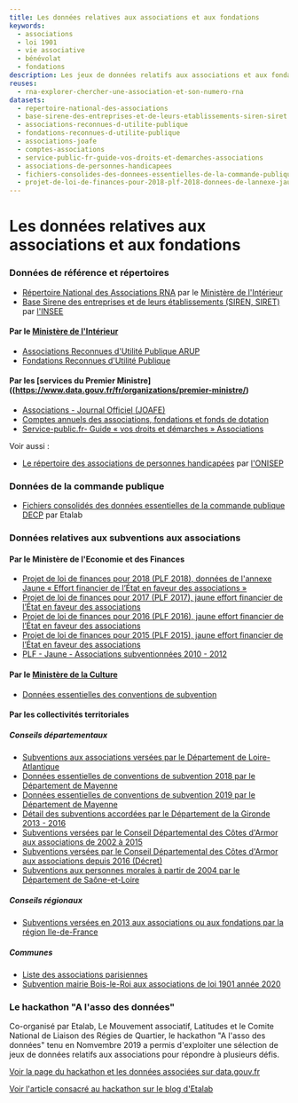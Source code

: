 ```yaml
---
title: Les données relatives aux associations et aux fondations
keywords:
  - associations
  - loi 1901
  - vie associative
  - bénévolat
  - fondations
description: Les jeux de données relatifs aux associations et aux fondations en France sur data.gouv.fr
reuses:
  - rna-explorer-chercher-une-association-et-son-numero-rna
datasets:
  - repertoire-national-des-associations
  - base-sirene-des-entreprises-et-de-leurs-etablissements-siren-siret
  - associations-reconnues-d-utilite-publique
  - fondations-reconnues-d-utilite-publique
  - associations-joafe
  - comptes-associations
  - service-public-fr-guide-vos-droits-et-demarches-associations
  - associations-de-personnes-handicapees
  - fichiers-consolides-des-donnees-essentielles-de-la-commande-publique
  - projet-de-loi-de-finances-pour-2018-plf-2018-donnees-de-lannexe-jaune-effort-financier-de-letat-en-faveur-des-associations-1
---
```


# Les données relatives aux associations et aux fondations

### Données de référence et répertoires

- [Répertoire National des Associations RNA](https://www.data.gouv.fr/fr/datasets/repertoire-national-des-associations/) par le [Ministère de l'Intérieur](https://www.data.gouv.fr/fr/organizations/ministere-de-l-interieur/)
- [Base Sirene des entreprises et de leurs établissements (SIREN, SIRET)](https://www.data.gouv.fr/fr/datasets/base-sirene-des-entreprises-et-de-leurs-etablissements-siren-siret/) par [l'INSEE](https://www.data.gouv.fr/fr/organizations/institut-national-de-la-statistique-et-des-etudes-economiques-insee/)

#### Par le [Ministère de l'Intérieur](https://www.data.gouv.fr/fr/organizations/ministere-de-l-interieur/)

- [Associations Reconnues d'Utilité Publique ARUP](https://www.data.gouv.fr/fr/datasets/associations-reconnues-d-utilite-publique/)
- [Fondations Reconnues d'Utilité Publique](https://www.data.gouv.fr/fr/datasets/fondations-reconnues-d-utilite-publique/) 

#### Par les [services du Premier Ministre]((https://www.data.gouv.fr/fr/organizations/premier-ministre/)

- [Associations - Journal Officiel (JOAFE)](https://www.data.gouv.fr/fr/datasets/associations-joafe/)
- [Comptes annuels des associations, fondations et fonds de dotation](https://www.data.gouv.fr/fr/datasets/comptes-associations/)
- [Service-public.fr- Guide « vos droits et démarches » Associations](https://www.data.gouv.fr/fr/datasets/service-public-fr-guide-vos-droits-et-demarches-associations/)

Voir aussi :

- [Le répertoire des associations de personnes handicapées](https://www.data.gouv.fr/fr/datasets/associations-de-personnes-handicapees/#_) par [l'ONISEP](https://www.data.gouv.fr/fr/organizations/office-national-d-information-sur-les-enseignements-et-les-professions/)

### Données de la commande publique

- [Fichiers consolidés des données essentielles de la commande publique DECP](https://www.data.gouv.fr/fr/datasets/fichiers-consolides-des-donnees-essentielles-de-la-commande-publique/) par Etalab

### Données relatives aux subventions aux associations

#### Par le Ministère de l'Economie et des Finances

- [Projet de loi de finances pour 2018 (PLF 2018), données de l'annexe Jaune « Effort financier de l’État en faveur des associations »](https://www.data.gouv.fr/fr/datasets/projet-de-loi-de-finances-pour-2018-plf-2018-donnees-de-lannexe-jaune-effort-financier-de-letat-en-faveur-des-associations-1/)
- [Projet de loi de finances pour 2017 (PLF 2017), jaune effort financier de l’État en faveur des associations](https://www.data.gouv.fr/fr/datasets/projet-de-loi-de-finances-pour-2017-plf-2017-jaune-effort-financier-de-letat-en-faveur-des-associations/#_)
- [Projet de loi de finances pour 2016 (PLF 2016), jaune effort financier de l’État en faveur des associations](https://www.data.gouv.fr/fr/datasets/projet-de-loi-de-finances-pour-2016-plf-2016-jaune-effort-financier-de-letat-en-faveur-des-associations/)
- [Projet de loi de finances pour 2015 (PLF 2015), jaune effort financier de l’État en faveur des associations](https://www.data.gouv.fr/fr/datasets/projet-de-loi-de-finances-pour-2015-plf-2015-jaune-effort-financier-de-letat-en-faveur-des-associations/)
- [PLF - Jaune - Associations subventionnées 2010 - 2012](https://www.data.gouv.fr/fr/datasets/plf-jaune-associations-subventionnees/)

#### Par le [Ministère de la Culture](https://www.data.gouv.fr/fr/organizations/ministere-de-la-culture-et-de-la-communication/)

- [Données essentielles des conventions de subvention](https://www.data.gouv.fr/fr/datasets/donnees-essentielles-des-conventions-de-subvention-5/)

#### Par les collectivités territoriales

##### Conseils départementaux

- [Subventions aux associations versées par le Département de Loire-Atlantique](https://www.data.gouv.fr/fr/datasets/subventions-aux-associations-versees-par-le-departement-de-loire-atlantique-2/)
- [Données essentielles de conventions de subvention 2018 par le Département de Mayenne](https://www.data.gouv.fr/fr/datasets/donnees-essentielles-de-conventions-de-subvention-2018/)
- [Données essentielles de conventions de subvention 2019 par le Département de Mayenne](https://www.data.gouv.fr/fr/datasets/donnees-essentielles-de-conventions-de-subvention-2019/)
- [Détail des subventions accordées par le Département de la Gironde 2013 - 2016](https://www.data.gouv.fr/fr/datasets/detail-des-subventions-accordees-par-le-departement-de-la-gironde/)
- [Subventions versées par le Conseil Départemental des Côtes d'Armor aux associations de 2002 à 2015](https://www.data.gouv.fr/fr/datasets/subventions-versees-par-le-conseil-departemental-des-cotes-darmor-aux-associations-de-2002-a-2015/)
- [Subventions versées par le Conseil Départemental des Côtes d'Armor aux associations depuis 2016 (Décret)](https://www.data.gouv.fr/fr/datasets/subventions-versees-par-le-conseil-departemental-des-cotes-darmor-aux-associations-depuis-2016-decret-1/)
- [Subventions aux personnes morales à partir de 2004 par le Département de Saône-et-Loire](https://www.data.gouv.fr/fr/datasets/subventions-aux-personnes-morales-a-partir-de-2004/)

##### Conseils régionaux

- [Subventions versées en 2013 aux associations ou aux fondations par la région Ile-de-France](https://www.data.gouv.fr/fr/datasets/subventions-versees-en-2013-aux-associations-ou-aux-fondations/#_) 

##### Communes

- [Liste des associations parisiennes](https://www.data.gouv.fr/fr/datasets/liste-des-associations-parisiennes-prs/)
- [Subvention mairie Bois-le-Roi aux associations de loi 1901 année 2020](https://www.data.gouv.fr/fr/datasets/subvention-mairie-bois-le-roi-aux-associations-de-loi-1901-annee-2020/)


### Le hackathon "A l'asso des données"

Co-organisé par Etalab, Le Mouvement associatif, Latitudes et le Comite National de Liaison des Régies de Quartier, le hackathon "A l'asso des données" tenu en Nomvembre 2019 a permis d'exploiter une sélection de jeux de données relatifs aux associations pour répondre à plusieurs défis.

[Voir la page du hackathon et les données associées sur data.gouv.fr](https://www.data.gouv.fr/fr/posts/les-jeux-de-donnees-des-associations/)

[Voir l'article consacré au hackathon sur le blog d'Etalab](https://www.etalab.gouv.fr/comment-nous-avons-aide-a-organiser-le-hackathon-a-lasso-des-donnees)
